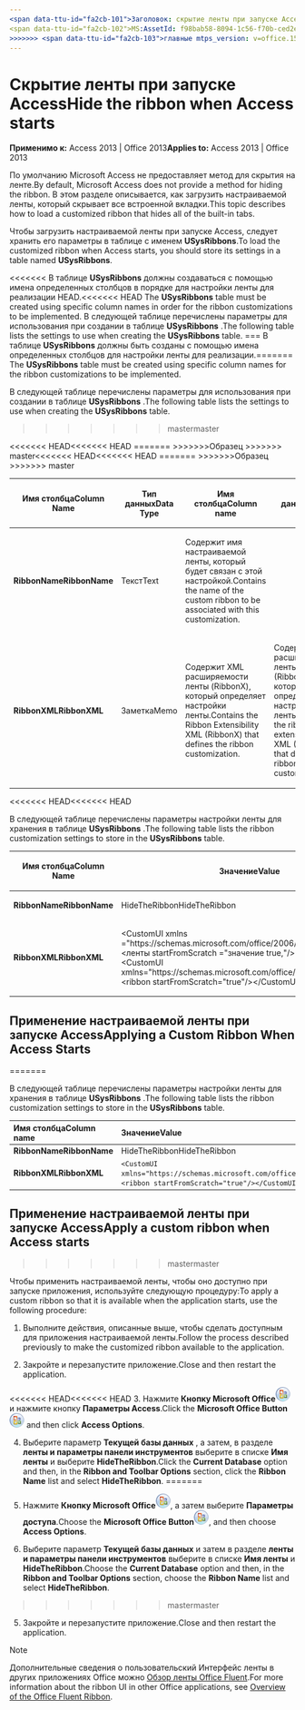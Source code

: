 ```yaml
---
<span data-ttu-id="fa2cb-101">Заголовок: скрытие ленты при запуске Access TOCTitle: скрытие ленты при запуске Access <<<<<<< HEAD ms:assetid: f98bab58-8094-1c56-f70b-ced2e7849574 ms:mtpsurl: https://msdn.microsoft.com/library/Ff837012(v=office.15) ms:contentKeyID: 48548817 ms.date: 09/18/2015 === Описание: загрузка настраиваемой ленты, который скрывает все встроенной вкладки в Access 2013.</span><span class="sxs-lookup"><span data-stu-id="fa2cb-101">title: Hide the ribbon when Access starts TOCTitle: Hide the ribbon when Access starts <<<<<<< HEAD ms:assetid: f98bab58-8094-1c56-f70b-ced2e7849574 ms:mtpsurl: https://msdn.microsoft.com/library/Ff837012(v=office.15) ms:contentKeyID: 48548817 ms.date: 09/18/2015 ======= description: How to load a customized ribbon that hides all of the built-in tabs in Access 2013.</span></span>
<span data-ttu-id="fa2cb-102">MS:AssetId: f98bab58-8094-1c56-f70b-ced2e7849574 ms:mtpsurl: https://msdn.microsoft.com/library/Ff837012(v=office.15) ms:contentKeyID: 48548817 ms.date: 10/16/2018</span><span class="sxs-lookup"><span data-stu-id="fa2cb-102">ms:assetid: f98bab58-8094-1c56-f70b-ced2e7849574 ms:mtpsurl: https://msdn.microsoft.com/library/Ff837012(v=office.15) ms:contentKeyID: 48548817 ms.date: 10/16/2018</span></span>
>>>>>>> <span data-ttu-id="fa2cb-103">главные mtps_version: v=office.15</span><span class="sxs-lookup"><span data-stu-id="fa2cb-103">master mtps_version: v=office.15</span></span>
---
```


# <a name="hide-the-ribbon-when-access-starts"></a><span data-ttu-id="fa2cb-104">Скрытие ленты при запуске Access</span><span class="sxs-lookup"><span data-stu-id="fa2cb-104">Hide the ribbon when Access starts</span></span>

<span data-ttu-id="fa2cb-105">**Применимо к:** Access 2013 | Office 2013</span><span class="sxs-lookup"><span data-stu-id="fa2cb-105">**Applies to:** Access 2013 | Office 2013</span></span>

<span data-ttu-id="fa2cb-106">По умолчанию Microsoft Access не предоставляет метод для скрытия на ленте.</span><span class="sxs-lookup"><span data-stu-id="fa2cb-106">By default, Microsoft Access does not provide a method for hiding the ribbon.</span></span> <span data-ttu-id="fa2cb-107">В этом разделе описывается, как загрузить настраиваемой ленты, который скрывает все встроенной вкладки.</span><span class="sxs-lookup"><span data-stu-id="fa2cb-107">This topic describes how to load a customized ribbon that hides all of the built-in tabs.</span></span>

<span data-ttu-id="fa2cb-108">Чтобы загрузить настраиваемой ленты при запуске Access, следует хранить его параметры в таблице с именем **USysRibbons**.</span><span class="sxs-lookup"><span data-stu-id="fa2cb-108">To load the customized ribbon when Access starts, you should store its settings in a table named **USysRibbons**.</span></span>

<span data-ttu-id="fa2cb-109"><<<<<<< В таблице **USysRibbons** должны создаваться с помощью имена определенных столбцов в порядке для настройки ленты для реализации HEAD.</span><span class="sxs-lookup"><span data-stu-id="fa2cb-109"><<<<<<< HEAD The **USysRibbons** table must be created using specific column names in order for the ribbon customizations to be implemented.</span></span> <span data-ttu-id="fa2cb-110">В следующей таблице перечислены параметры для использования при создании в таблице **USysRibbons** .</span><span class="sxs-lookup"><span data-stu-id="fa2cb-110">The following table lists the settings to use when creating the **USysRibbons** table.</span></span>
<span data-ttu-id="fa2cb-111">=== В таблице **USysRibbons** должны быть созданы с помощью имена определенных столбцов для настройки ленты для реализации.</span><span class="sxs-lookup"><span data-stu-id="fa2cb-111">======= The **USysRibbons** table must be created using specific column names for the ribbon customizations to be implemented.</span></span> 

<span data-ttu-id="fa2cb-112">В следующей таблице перечислены параметры для использования при создании в таблице **USysRibbons** .</span><span class="sxs-lookup"><span data-stu-id="fa2cb-112">The following table lists the settings to use when creating the **USysRibbons** table.</span></span>
>>>>>>> <span data-ttu-id="fa2cb-113">master</span><span class="sxs-lookup"><span data-stu-id="fa2cb-113">master</span></span>

<table>
<colgroup>
<col style="width: 33%" />
<col style="width: 33%" />
<col style="width: 33%" />
</colgroup>
<thead>
<tr class="header">
<span data-ttu-id="fa2cb-114"><<<<<<< HEAD</span><span class="sxs-lookup"><span data-stu-id="fa2cb-114"><<<<<<< HEAD</span></span>
<th><p><span data-ttu-id="fa2cb-115">Имя столбца</span><span class="sxs-lookup"><span data-stu-id="fa2cb-115">Column Name</span></span></p></th>
<th><p><span data-ttu-id="fa2cb-116">Тип данных</span><span class="sxs-lookup"><span data-stu-id="fa2cb-116">Data Type</span></span></p></th>
=======
<th><p><span data-ttu-id="fa2cb-117">Имя столбца</span><span class="sxs-lookup"><span data-stu-id="fa2cb-117">Column name</span></span></p></th>
<th><p><span data-ttu-id="fa2cb-118">Тип данных</span><span class="sxs-lookup"><span data-stu-id="fa2cb-118">Data type</span></span></p></th><span data-ttu-id="fa2cb-119">
>>>>>>>Образец</span><span class="sxs-lookup"><span data-stu-id="fa2cb-119">
>>>>>>> master</span></span>
<th><p><span data-ttu-id="fa2cb-120">Описание</span><span class="sxs-lookup"><span data-stu-id="fa2cb-120">Description</span></span></p></th>
</tr>
</thead>
<tbody>
<tr class="odd">
<td><p><span data-ttu-id="fa2cb-121"><strong>RibbonName</strong></span><span class="sxs-lookup"><span data-stu-id="fa2cb-121"><strong>RibbonName</strong></span></span></p></td>
<td><p><span data-ttu-id="fa2cb-122">Текст</span><span class="sxs-lookup"><span data-stu-id="fa2cb-122">Text</span></span></p></td>
<td><p><span data-ttu-id="fa2cb-123">Содержит имя настраиваемой ленты, который будет связан с этой настройкой.</span><span class="sxs-lookup"><span data-stu-id="fa2cb-123">Contains the name of the custom ribbon to be associated with this customization.</span></span></p></td>
</tr>
<tr class="even">
<td><p><span data-ttu-id="fa2cb-124"><strong>RibbonXML</strong></span><span class="sxs-lookup"><span data-stu-id="fa2cb-124"><strong>RibbonXML</strong></span></span></p></td>
<td><p><span data-ttu-id="fa2cb-125">Заметка</span><span class="sxs-lookup"><span data-stu-id="fa2cb-125">Memo</span></span></p></td>
<span data-ttu-id="fa2cb-126"><<<<<<< HEAD</span><span class="sxs-lookup"><span data-stu-id="fa2cb-126"><<<<<<< HEAD</span></span>
<td><p><span data-ttu-id="fa2cb-127">Содержит XML расширяемости ленты (RibbonX), который определяет настройки ленты.</span><span class="sxs-lookup"><span data-stu-id="fa2cb-127">Contains the Ribbon Extensibility XML (RibbonX) that defines the ribbon customization.</span></span></p></td>
=======
<td><p><span data-ttu-id="fa2cb-128">Содержит расширяемость ленты XML (RibbonX), который определяет настройки ленты.</span><span class="sxs-lookup"><span data-stu-id="fa2cb-128">Contains the ribbon extensibility XML (RibbonX) that defines the ribbon customization.</span></span></p></td><span data-ttu-id="fa2cb-129">
>>>>>>>Образец</span><span class="sxs-lookup"><span data-stu-id="fa2cb-129">
>>>>>>> master</span></span>
</tr>
</tbody>
</table>

<span data-ttu-id="fa2cb-130"><<<<<<< HEAD</span><span class="sxs-lookup"><span data-stu-id="fa2cb-130"><<<<<<< HEAD</span></span>

<span data-ttu-id="fa2cb-131">В следующей таблице перечислены параметры настройки ленты для хранения в таблице **USysRibbons** .</span><span class="sxs-lookup"><span data-stu-id="fa2cb-131">The following table lists the ribbon customization settings to store in the **USysRibbons** table.</span></span>

<table>
<colgroup>
<col style="width: 50%" />
<col style="width: 50%" />
</colgroup>
<thead>
<tr class="header">
<th><p><span data-ttu-id="fa2cb-132">Имя столбца</span><span class="sxs-lookup"><span data-stu-id="fa2cb-132">Column Name</span></span></p></th>
<th><p><span data-ttu-id="fa2cb-133">Значение</span><span class="sxs-lookup"><span data-stu-id="fa2cb-133">Value</span></span></p></th>
</tr>
</thead>
<tbody>
<tr class="odd">
<td><p><span data-ttu-id="fa2cb-134"><strong>RibbonName</strong></span><span class="sxs-lookup"><span data-stu-id="fa2cb-134"><strong>RibbonName</strong></span></span></p></td>
<td><p><span data-ttu-id="fa2cb-135">HideTheRibbon</span><span class="sxs-lookup"><span data-stu-id="fa2cb-135">HideTheRibbon</span></span></p></td>
</tr>
<tr class="even">
<td><p><span data-ttu-id="fa2cb-136"><strong>RibbonXML</strong></span><span class="sxs-lookup"><span data-stu-id="fa2cb-136"><strong>RibbonXML</strong></span></span></p></td>
<td><p><span data-ttu-id="fa2cb-137">&lt;CustomUI xmlns =&quot;https://schemas.microsoft.com/office/2006/01/CustomUI&quot; &gt; &lt;ленты startFromScratch =&quot;значение true,&quot;/&gt;&lt;/CustomUI&gt;</span><span class="sxs-lookup"><span data-stu-id="fa2cb-137">&lt;CustomUI xmlns=&quot;https://schemas.microsoft.com/office/2006/01/CustomUI&quot;&gt; &lt;ribbon startFromScratch=&quot;true&quot;/&gt;&lt;/CustomUI&gt;</span></span></p></td>
</tr>
</tbody>
</table>


## <a name="applying-a-custom-ribbon-when-access-starts"></a><span data-ttu-id="fa2cb-138">Применение настраиваемой ленты при запуске Access</span><span class="sxs-lookup"><span data-stu-id="fa2cb-138">Applying a Custom Ribbon When Access Starts</span></span>
=======
<br/>

<span data-ttu-id="fa2cb-139">В следующей таблице перечислены параметры настройки ленты для хранения в таблице **USysRibbons** .</span><span class="sxs-lookup"><span data-stu-id="fa2cb-139">The following table lists the ribbon customization settings to store in the **USysRibbons** table.</span></span>

|<span data-ttu-id="fa2cb-140">Имя столбца</span><span class="sxs-lookup"><span data-stu-id="fa2cb-140">Column name</span></span>|<span data-ttu-id="fa2cb-141">Значение</span><span class="sxs-lookup"><span data-stu-id="fa2cb-141">Value</span></span>|
|:----------|:----|
|<span data-ttu-id="fa2cb-142">**RibbonName**</span><span class="sxs-lookup"><span data-stu-id="fa2cb-142">**RibbonName**</span></span>|<span data-ttu-id="fa2cb-143">HideTheRibbon</span><span class="sxs-lookup"><span data-stu-id="fa2cb-143">HideTheRibbon</span></span>|
|<span data-ttu-id="fa2cb-144">**RibbonXML**</span><span class="sxs-lookup"><span data-stu-id="fa2cb-144">**RibbonXML**</span></span>|`<CustomUI xmlns="https://schemas.microsoft.com/office/2006/01/CustomUI"> <ribbon startFromScratch="true"/></CustomUI>`|


## <a name="apply-a-custom-ribbon-when-access-starts"></a><span data-ttu-id="fa2cb-145">Применение настраиваемой ленты при запуске Access</span><span class="sxs-lookup"><span data-stu-id="fa2cb-145">Apply a custom ribbon when Access starts</span></span>
>>>>>>> <span data-ttu-id="fa2cb-146">master</span><span class="sxs-lookup"><span data-stu-id="fa2cb-146">master</span></span>

<span data-ttu-id="fa2cb-147">Чтобы применить настраиваемой ленты, чтобы оно доступно при запуске приложения, используйте следующую процедуру:</span><span class="sxs-lookup"><span data-stu-id="fa2cb-147">To apply a custom ribbon so that it is available when the application starts, use the following procedure:</span></span>

1.  <span data-ttu-id="fa2cb-148">Выполните действия, описанные выше, чтобы сделать доступным для приложения настраиваемой ленты.</span><span class="sxs-lookup"><span data-stu-id="fa2cb-148">Follow the process described previously to make the customized ribbon available to the application.</span></span>

2.  <span data-ttu-id="fa2cb-149">Закройте и перезапустите приложение.</span><span class="sxs-lookup"><span data-stu-id="fa2cb-149">Close and then restart the application.</span></span>

<span data-ttu-id="fa2cb-150"><<<<<<< HEAD</span><span class="sxs-lookup"><span data-stu-id="fa2cb-150"><<<<<<< HEAD</span></span>
3.  <span data-ttu-id="fa2cb-151">Нажмите **Кнопку Microsoft Office**![O12FileMenuButton\_ZA10077102](media/access-file-menu-button.gif "O12FileMenuButton_ZA10077102") и нажмите кнопку **Параметры Access**.</span><span class="sxs-lookup"><span data-stu-id="fa2cb-151">Click the **Microsoft Office Button**![O12FileMenuButton\_ZA10077102](media/access-file-menu-button.gif "O12FileMenuButton_ZA10077102") and then click **Access Options**.</span></span>

4.  <span data-ttu-id="fa2cb-152">Выберите параметр **Текущей базы данных** , а затем, в разделе **ленты и параметры панели инструментов** выберите в списке **Имя ленты** и выберите **HideTheRibbon**.</span><span class="sxs-lookup"><span data-stu-id="fa2cb-152">Click the **Current Database** option and then, in the **Ribbon and Toolbar Options** section, click the **Ribbon Name** list and select **HideTheRibbon**.</span></span>
=======
3.  <span data-ttu-id="fa2cb-153">Нажмите **Кнопку Microsoft Office**![O12FileMenuButton\_ZA10077102](media/access-file-menu-button.gif "O12FileMenuButton_ZA10077102"), а затем выберите **Параметры доступа**.</span><span class="sxs-lookup"><span data-stu-id="fa2cb-153">Choose the **Microsoft Office Button**![O12FileMenuButton\_ZA10077102](media/access-file-menu-button.gif "O12FileMenuButton_ZA10077102"), and then choose **Access Options**.</span></span>

4.  <span data-ttu-id="fa2cb-154">Выберите параметр **Текущей базы данных** и затем в разделе **ленты и параметры панели инструментов** выберите в списке **Имя ленты** и **HideTheRibbon**.</span><span class="sxs-lookup"><span data-stu-id="fa2cb-154">Choose the **Current Database** option and then, in the **Ribbon and Toolbar Options** section, choose the **Ribbon Name** list and select **HideTheRibbon**.</span></span>
>>>>>>> <span data-ttu-id="fa2cb-155">master</span><span class="sxs-lookup"><span data-stu-id="fa2cb-155">master</span></span>

5.  <span data-ttu-id="fa2cb-156">Закройте и перезапустите приложение.</span><span class="sxs-lookup"><span data-stu-id="fa2cb-156">Close and then restart the application.</span></span>

> [!NOTE]
> <span data-ttu-id="fa2cb-157">Дополнительные сведения о пользовательский Интерфейс ленты в других приложениях Office можно [Обзор ленты Office Fluent](https://docs.microsoft.com/office/vba/Library-Reference/Concepts/overview-of-the-office-fluent-ribbon).</span><span class="sxs-lookup"><span data-stu-id="fa2cb-157">For more information about the ribbon UI in other Office applications, see [Overview of the Office Fluent Ribbon](https://docs.microsoft.com/office/vba/Library-Reference/Concepts/overview-of-the-office-fluent-ribbon).</span></span>


